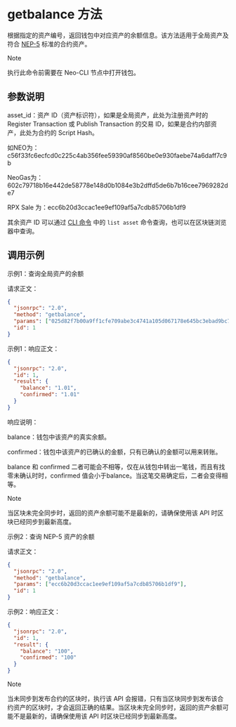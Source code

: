 # getbalance 方法

根据指定的资产编号，返回钱包中对应资产的余额信息。该方法适用于全局资产及符合 [NEP-5](https://github.com/neo-project/proposals/blob/master/nep-5.mediawiki) 标准的合约资产。

> [!Note]
> 执行此命令前需要在 Neo-CLI 节点中打开钱包。

## 参数说明

asset_id：资产 ID（资产标识符），如果是全局资产，此处为注册资产时的 Register Transaction 或 Publish Transaction 的交易 ID，如果是合约内部资产，此处为合约的 Script Hash。

如NEO为：c56f33fc6ecfcd0c225c4ab356fee59390af8560be0e930faebe74a6daff7c9b

NeoGas为：602c79718b16e442de58778e148d0b1084e3b2dffd5de6b7b16cee7969282de7

RPX Sale 为：ecc6b20d3ccac1ee9ef109af5a7cdb85706b1df9

其余资产 ID 可以通过 [CLI 命令](../cli.md) 中的 `list asset` 命令查询，也可以在区块链浏览器中查询。

## 调用示例

示例1：查询全局资产的余额

请求正文：

```json
{
  "jsonrpc": "2.0",
  "method": "getbalance",
  "params": ["025d82f7b00a9ff1cfe709abe3c4741a105d067178e645bc3ebad9bc79af47d4"],
  "id": 1
}
```

示例1：响应正文：

```json
{
  "jsonrpc": "2.0",
  "id": 1,
  "result": {
    "balance": "1.01",
    "confirmed": "1.01"
  }
}
```

响应说明：

balance：钱包中该资产的真实余额。

confirmed：钱包中该资产的已确认的金额，只有已确认的金额可以用来转账。

balance 和 confirmed 二者可能会不相等，仅在从钱包中转出一笔钱，而且有找零未确认时时，confirmed 值会小于balance。当这笔交易确定后，二者会变得相等。


> [!Note]
> 当区块未完全同步时，返回的资产余额可能不是最新的，请确保使用该 API 时区块已经同步到最新高度。



示例2：查询 NEP-5 资产的余额

请求正文：

```json
{
  "jsonrpc": "2.0",
  "method": "getbalance",
  "params": ["ecc6b20d3ccac1ee9ef109af5a7cdb85706b1df9"],
  "id": 1
}
```

示例2：响应正文：

```json
{
  "jsonrpc": "2.0",
  "id": 1,
  "result": {
    "balance": "100",
    "confirmed": "100"
  }
}
```

> [!Note]
> 当未同步到发布合约的区块时，执行该 API 会报错，只有当区块同步到发布该合约资产的区块时，才会返回正确的结果。当区块未完全同步时，返回的资产余额可能不是最新的，请确保使用该 API 时区块已经同步到最新高度。

